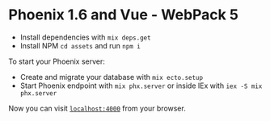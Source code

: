 # Phoenix 1.6 and Vue - WebPack 5

* Install dependencies with `mix deps.get`
* Install NPM `cd assets` and run `npm i`

To start your Phoenix server:
  
  * Create and migrate your database with `mix ecto.setup`
  * Start Phoenix endpoint with `mix phx.server` or inside IEx with `iex -S mix phx.server`

Now you can visit [`localhost:4000`](http://localhost:4000) from your browser.
